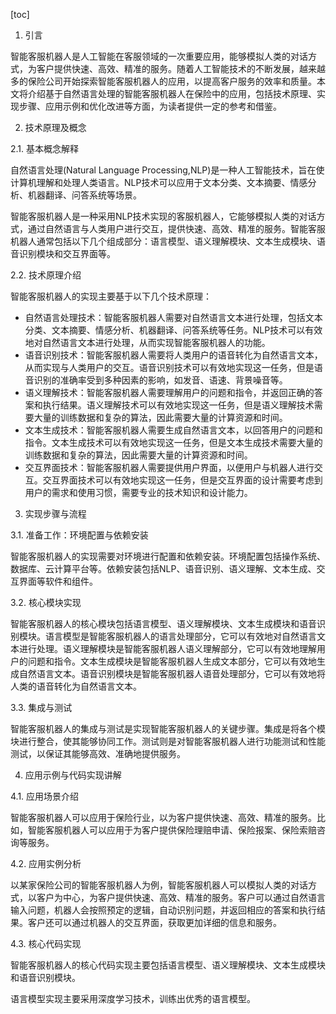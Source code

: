 
[toc]                    
                
                
1. 引言

智能客服机器人是人工智能在客服领域的一次重要应用，能够模拟人类的对话方式，为客户提供快速、高效、精准的服务。随着人工智能技术的不断发展，越来越多的保险公司开始探索智能客服机器人的应用，以提高客户服务的效率和质量。本文将介绍基于自然语言处理的智能客服机器人在保险中的应用，包括技术原理、实现步骤、应用示例和优化改进等方面，为读者提供一定的参考和借鉴。

2. 技术原理及概念

2.1. 基本概念解释

自然语言处理(Natural Language Processing,NLP)是一种人工智能技术，旨在使计算机理解和处理人类语言。NLP技术可以应用于文本分类、文本摘要、情感分析、机器翻译、问答系统等场景。

智能客服机器人是一种采用NLP技术实现的客服机器人，它能够模拟人类的对话方式，通过自然语言与人类用户进行交互，提供快速、高效、精准的服务。智能客服机器人通常包括以下几个组成部分：语言模型、语义理解模块、文本生成模块、语音识别模块和交互界面等。

2.2. 技术原理介绍

智能客服机器人的实现主要基于以下几个技术原理：

- 自然语言处理技术：智能客服机器人需要对自然语言文本进行处理，包括文本分类、文本摘要、情感分析、机器翻译、问答系统等任务。NLP技术可以有效地对自然语言文本进行处理，从而实现智能客服机器人的功能。
- 语音识别技术：智能客服机器人需要将人类用户的语音转化为自然语言文本，从而实现与人类用户的交互。语音识别技术可以有效地实现这一任务，但是语音识别的准确率受到多种因素的影响，如发音、语速、背景噪音等。
- 语义理解技术：智能客服机器人需要理解用户的问题和指令，并返回正确的答案和执行结果。语义理解技术可以有效地实现这一任务，但是语义理解技术需要大量的训练数据和复杂的算法，因此需要大量的计算资源和时间。
- 文本生成技术：智能客服机器人需要生成自然语言文本，以回答用户的问题和指令。文本生成技术可以有效地实现这一任务，但是文本生成技术需要大量的训练数据和复杂的算法，因此需要大量的计算资源和时间。
- 交互界面技术：智能客服机器人需要提供用户界面，以便用户与机器人进行交互。交互界面技术可以有效地实现这一任务，但是交互界面的设计需要考虑到用户的需求和使用习惯，需要专业的技术知识和设计能力。

3. 实现步骤与流程

3.1. 准备工作：环境配置与依赖安装

智能客服机器人的实现需要对环境进行配置和依赖安装。环境配置包括操作系统、数据库、云计算平台等。依赖安装包括NLP、语音识别、语义理解、文本生成、交互界面等软件和组件。

3.2. 核心模块实现

智能客服机器人的核心模块包括语言模型、语义理解模块、文本生成模块和语音识别模块。语言模型是智能客服机器人的语言处理部分，它可以有效地对自然语言文本进行处理。语义理解模块是智能客服机器人语义理解部分，它可以有效地理解用户的问题和指令。文本生成模块是智能客服机器人生成文本部分，它可以有效地生成自然语言文本。语音识别模块是智能客服机器人语音处理部分，它可以有效地将人类的语音转化为自然语言文本。

3.3. 集成与测试

智能客服机器人的集成与测试是实现智能客服机器人的关键步骤。集成是将各个模块进行整合，使其能够协同工作。测试则是对智能客服机器人进行功能测试和性能测试，以保证其能够高效、准确地提供服务。

4. 应用示例与代码实现讲解

4.1. 应用场景介绍

智能客服机器人可以应用于保险行业，以为客户提供快速、高效、精准的服务。比如，智能客服机器人可以应用于为客户提供保险理赔申请、保险报案、保险索赔咨询等服务。

4.2. 应用实例分析

以某家保险公司的智能客服机器人为例，智能客服机器人可以模拟人类的对话方式，以客户为中心，为客户提供快速、高效、精准的服务。客户可以通过自然语言输入问题，机器人会按照预定的逻辑，自动识别问题，并返回相应的答案和执行结果。客户还可以通过机器人的交互界面，获取更加详细的信息和服务。

4.3. 核心代码实现

智能客服机器人的核心代码实现主要包括语言模型、语义理解模块、文本生成模块和语音识别模块。

语言模型实现主要采用深度学习技术，训练出优秀的语言模型。

